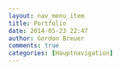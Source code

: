 ```yaml
---
layout: nav_menu_item
title: Portfolio
date: 2014-05-23 22:47
author: Gordon Breuer
comments: true
categories: [Hauptnavigation]
---
```


